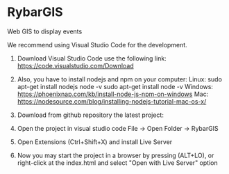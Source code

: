 # RybarGIS
Web GIS to display events

We recommend using Visual Studio Code for the development.

1. Download Visual Studio Code use the following link:
https://code.visualstudio.com/Download

2. Also, you have to install nodejs and npm on your computer:
Linux:
sudo apt-get install nodejs
node -v
sudo apt-get install
node -v
Windows: 
https://phoenixnap.com/kb/install-node-js-npm-on-windows
Mac: 
https://nodesource.com/blog/installing-nodejs-tutorial-mac-os-x/

3. Download from github repository the latest project:

4. Open the project in visual studio code
File -> Open Folder -> RybarGIS

5. Open Extensions (Ctrl+Shift+X) and install Live Server

6. Now you may start the project in a browser by pressing (ALT+LO), or right-click at the index.html and select "Open with Live Server" option
